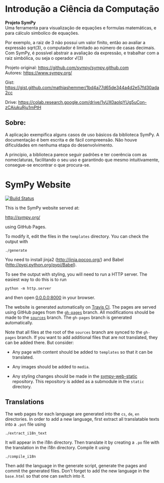 # Introdução a Ciência da Computação

**Projeto SymPy**   
Uma ferramenta para visualização de equações e formulas matemáticas, e para cálculo simbolico de equações.

Por exemplo, a raiz de 3 não possui um valor finito, então ao avaliar a expressão sqrt(3), o computador é limitado ao número de casas decimais. Com SymPy, é possível abstrair a avaliação da expressão, e trabalhar com a raiz simbólica, ou seja o operador √(3)

Projeto original: https://github.com/sympy/sympy.github.com   
Autores: https://www.sympy.org/   

Gist: https://gist.github.com/mathiashemmer/1bd4a77d65de344a4d2e57fd30ada2cc

Drive: https://colab.research.google.com/drive/1yUX0aolqYUg5uCon-zCAiukuRju1mPtH


## Sobre:

A aplicação exempifica alguns casos de uso básicos da biblioteca SymPy. A documentação é bem escrita e de fácil compreensão. Não houve dificuldades
em nenhuma etapa do desenvolvimento.   

A princípio, a biblioteca parece seguir padrões e ter coerência com as nomeclaturas, facilitando o seu uso e garantindo que mesmo intuitivamente, consegue-se encontrar o que procura-se.


# SymPy Website

[![Build
Status](https://travis-ci.org/sympy/sympy.github.com.svg?branch=sources)](https://travis-ci.org/sympy/sympy.github.com)

This is the SymPy website served at:

http://sympy.org/

using GitHub Pages.

To modify it, edit the files in the `templates` directory. You can check the
output with

    ./generate

You need to install jinja2 (http://jinja.pocoo.org/) and Babel
(http://pypi.python.org/pypi/Babel).

To see the output with styling, you will need to run a HTTP server. The
easiest way to do this is to run

    python -m http.server

and then open [0.0.0.0:8000](0.0.0.0:8000) in your browser.

The website is generated automatically on [Travis
CI](https://travis-ci.org/sympy/sympy.github.com). The pages are served
using GitHub pages from the
[`gh-pages`](https://github.com/sympy/sympy.github.com/tree/gh-pages) branch. All
modifications should be made to the
[`sources`](https://github.com/sympy/sympy.github.com/tree/sources) branch. The
`gh-pages` branch is generated automatically.

Note that all files at the root of the `sources` branch are synced to the
`gh-pages` branch. If you want to add additional files that are not translated,
they can be added there. But consider:

- Any page with content should be added to `templates` so that it can be
translated.

- Any images should be added to `media`.

- Any styling changes should be made in
  the [sympy-web-static](https://github.com/sympy/sympy-web-static)
  repository. This repository is added as a submodule in the `static`
  directory.

## Translations

The web pages for each language are generated into the `cs`, `de`, `en`
directories. In order to add a new language, first extract all translatable
texts into a `.pot` file using

    ./extract_i18n_text

It will appear in the i18n directory. Then translate it by creating a `.po` file
with the translation in the i18n directory. Compile it using

    ./compile_i18n

Then add the language in the generate script, generate the pages and commit the
generated files. Don't forget to add the new language in the `base.html` so that
one can switch into it.
